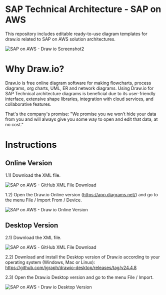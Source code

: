 # SAP Technical Architecture - SAP on AWS 
This repository includes editable ready-to-use diagram templates for draw.io related to SAP on AWS solution architectures.

![SAP on AWS - Draw io Screenshot2](https://github.com/luiz-machado-pt/sap-on-aws/assets/170890096/e5d2d97b-4ff8-445f-9e12-8f4942dd2d37)

# Why Draw.io?
Draw.io is free online diagram software for making flowcharts, process diagrams, org charts, UML, ER and network diagrams.
Using Draw.io for SAP Technical architecture diagrams is beneficial due to its user-friendly interface, extensive shape libraries, integration with cloud services, and collaborative features.

That's the company's promise: "We promise you we won’t hide your data from you and will always give you some way to open and edit that data, at no cost."

# Instructions

## Online Version
1.1) Download the XML file.

![SAP on AWS - GitHub XML File Download](https://github.com/luiz-machado-pt/sap-on-aws/assets/170890096/57cbe757-ed8f-4f9a-9a59-bbb4cda2b7b9)

1.2) Open the Draw.io Online version (https://app.diagrams.net/) and go to the menu File / Import From / Device.

![SAP on AWS - Draw io Online Version](https://github.com/luiz-machado-pt/sap-on-aws/assets/170890096/6412d55f-9bb4-43c6-a85c-64b3ac216100)

## Desktop Version
2.1) Download the XML file.

![SAP on AWS - GitHub XML File Download](https://github.com/luiz-machado-pt/sap-on-aws/assets/170890096/496e648b-cbdb-419d-bd16-0956716a6da8)

2.2) Download and install the Desktop version of Draw.io according to your operating system (Windows, Mac or Linux): https://github.com/jgraph/drawio-desktop/releases/tag/v24.4.8

2.3) Open the Draw.io Desktop version and go to the menu File / Import.

![SAP on AWS - Draw io Desktop Version](https://github.com/luiz-machado-pt/sap-on-aws/assets/170890096/443ccb4f-0ef6-4f16-b285-5fb7b85d6df0)



